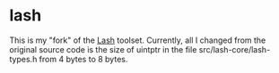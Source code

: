 # lash

This is my "fork" of the [Lash](https://people.montefiore.uliege.be/boigelot/research/lash/index.htmhttps://people.montefiore.uliege.be/boigelot/research/lash/index.htmll) toolset. Currently, all I changed from the original source code is the size of uintptr in the file src/lash-core/lash-types.h from 4 bytes to 8 bytes.
